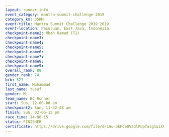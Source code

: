 ```yaml
---
layout: runner-info 
event_category: mantra-summit-challenge-2019 
category_km: 35KM 
event-title: Mantra Summit Challenge 2019 2019 
event-location: Pasuruan, East Java, Indonesia 
checkpoint-name2: Mbah Kamad (T2) 
checkpoint-name3: 
checkpoint-name4: 
checkpoint-name5: 
checkpoint-name6: 
checkpoint-name7: 
checkpoint-name8: 
checkpoint-name9: 
overall_rank: 88
gender_rank: 74
bib: 527
first_name: Muhammad
last_name: Yusuf
gender: M
team_name: BC Runner
start: Sun, 12-00-00 am
checkpoint2: Sun, 11-32-48 am
finish: Sun, 02-06-15 pm
race_time: 14-06-15
status: FINISHER
certificate: https://drive.google.com/file/d/1Au-okPce0V2blPdpfalg1uiXQ3AdBeV3/view?usp=sharing
---
```

